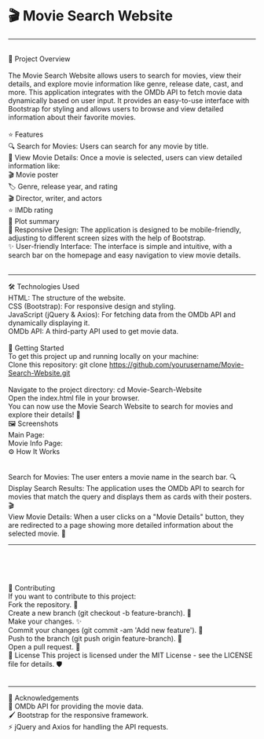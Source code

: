 # 🎬 Movie Search Website

_____________
<br>
📝 Project Overview
<br>
<br>
The Movie Search Website allows users to search for movies, view their details, and explore movie information like genre, release date, cast, and more. This application integrates with the OMDb API to fetch movie data dynamically based on user input. It provides an easy-to-use interface with Bootstrap for styling and allows users to browse and view detailed information about their favorite movies.
<br>
<br>
⭐ Features
<br>
🔍 Search for Movies: Users can search for any movie by title.
<br>
🎥 View Movie Details: Once a movie is selected, users can view detailed information like:
<br>
🎬 Movie poster
<br>
🏷️ Genre, release year, and rating
<br>
🎬 Director, writer, and actors
<br>
⭐ IMDb rating
<br>
📖 Plot summary
<br>
📱 Responsive Design: The application is designed to be mobile-friendly, adjusting to different screen sizes with the help of Bootstrap.
<br>
✨ User-friendly Interface: The interface is simple and intuitive, with a search bar on the homepage and easy navigation to view movie details.
<br>
<br>

______________
🛠️ Technologies Used
<br>
HTML: The structure of the website.
<br>
CSS (Bootstrap): For responsive design and styling.
<br>
JavaScript (jQuery & Axios): For fetching data from the OMDb API and dynamically displaying it.
<br>
OMDb API: A third-party API used to get movie data.
<br>
<br>
🚀 Getting Started
<br>
To get this project up and running locally on your machine:
<br>
Clone this repository:
git clone https://github.com/yourusername/Movie-Search-Website.git
<br>
<br>
Navigate to the project directory:
cd Movie-Search-Website
<br>
Open the index.html file in your browser.
<br>
You can now use the Movie Search Website to search for movies and explore their details! 🎥
<br>
🖼️ Screenshots
<br>
Main Page:
<br>
Movie Info Page:
<br>
⚙️ How It Works
<br>
<br>
<br>
Search for Movies: The user enters a movie name in the search bar. 🔍
<br>
Display Search Results: The application uses the OMDb API to search for movies that match the query and displays them as cards with their posters. 🎬
<br>
View Movie Details: When a user clicks on a "Movie Details" button, they are redirected to a page showing more detailed information about the selected movie. 📖
________________
<br>
<br><br>

🤝 Contributing
<br>
If you want to contribute to this project:
<br>
Fork the repository. 🍴
<br>
Create a new branch (git checkout -b feature-branch). 🌱
<br>
Make your changes. ✨
<br>
Commit your changes (git commit -am 'Add new feature'). 📝
<br>
Push to the branch (git push origin feature-branch). 🚀
<br>
Open a pull request. 🔄
<br>
📜 License
This project is licensed under the MIT License - see the LICENSE file for details. 🛡️
<br>
<br>
__________________
🙏 Acknowledgements
<br>
🍿 OMDb API for providing the movie data.
<br>
🖌️ Bootstrap for the responsive framework.
<br>
⚡ jQuery and Axios for handling the API requests.

